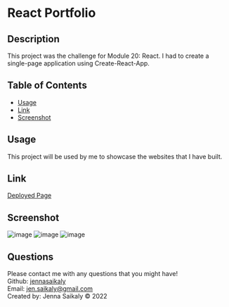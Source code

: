 
  # React Portfolio  

  ## Description

  This project was the challenge for Module 20: React.  I had to create a single-page application using Create-React-App.

  

  ## Table of Contents 

  * [Usage](#usage)
  * [Link](#link) 
  * [Screenshot](#screenshot)
   
  
  ## Usage 

  This project will be used by me to showcase the websites that I have built.

  ## Link

  [Deployed Page](https://jennasaikaly.github.io/react-portfolio/)

  ## Screenshot

  ![image](https://user-images.githubusercontent.com/99379999/180629554-7b5005f0-7771-4764-ac48-3c16f13e91f3.png)
  ![image](https://user-images.githubusercontent.com/99379999/180629569-aa45d474-a348-4910-96cb-7a723ce4b8f1.png)
  ![image](https://user-images.githubusercontent.com/99379999/180629584-4eccbe7f-4273-4b66-a504-38be04c91fc6.png)



  
  ## Questions

  Please contact me with any questions that you might have!<br/>
  Github: <a href="https://www.github.com/jennasaikaly" target="_blank">jennasaikaly</a><br/>
  Email: [jen.saikaly@gmail.com](mailto:jen.saikaly@gmail.com)<br/>
  Created by: Jenna Saikaly &copy; 2022
